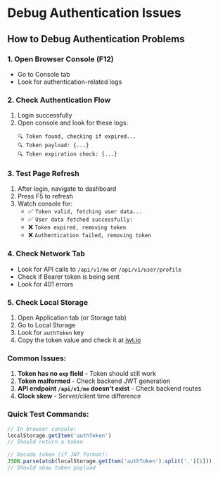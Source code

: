 # Debug Authentication Issues

## How to Debug Authentication Problems

### 1. Open Browser Console (F12)
- Go to Console tab
- Look for authentication-related logs

### 2. Check Authentication Flow
1. Login successfully
2. Open console and look for these logs:
   ```
   🔍 Token found, checking if expired...
   🔍 Token payload: {...}
   🔍 Token expiration check: {...}
   ```

### 3. Test Page Refresh
1. After login, navigate to dashboard
2. Press F5 to refresh
3. Watch console for:
   - ✅ `Token valid, fetching user data...`
   - ✅ `User data fetched successfully:`
   - ❌ `Token expired, removing token`
   - ❌ `Authentication failed, removing token`

### 4. Check Network Tab
- Look for API calls to `/api/v1/me` or `/api/v1/user/profile`
- Check if Bearer token is being sent
- Look for 401 errors

### 5. Check Local Storage
1. Open Application tab (or Storage tab)
2. Go to Local Storage
3. Look for `authToken` key
4. Copy the token value and check it at [jwt.io](https://jwt.io)

### Common Issues:
1. **Token has no `exp` field** - Token should still work
2. **Token malformed** - Check backend JWT generation
3. **API endpoint `/api/v1/me` doesn't exist** - Check backend routes
4. **Clock skew** - Server/client time difference

### Quick Test Commands:
```javascript
// In browser console:
localStorage.getItem('authToken')
// Should return a token

// Decode token (if JWT format):
JSON.parse(atob(localStorage.getItem('authToken').split('.')[1]))
// Should show token payload
```
